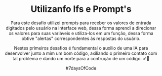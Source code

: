 <h1 align="center"> Utilizanfo Ifs e Prompt's</h1>
<p align="center"> Para este desafio utilizei prompts para receber os valores de entrada digitados pelo usuário na interface web, dessa forma aprendi a direcionar os valores para suas variáveis
e utiliza-los em um função, dessa forma obtive "alertas" correspondentes às respostas do usuário.</p>
<p align="center"> Nestes primeiros desafios é fundamental o auxilio de uma IA para desenvolver junto a mim um bom código, axiliando o primeiro contato com tal problema e dando um norte para a contrução de um código. ✔🤖<p>
<p align="center"> #7daysOfCode
